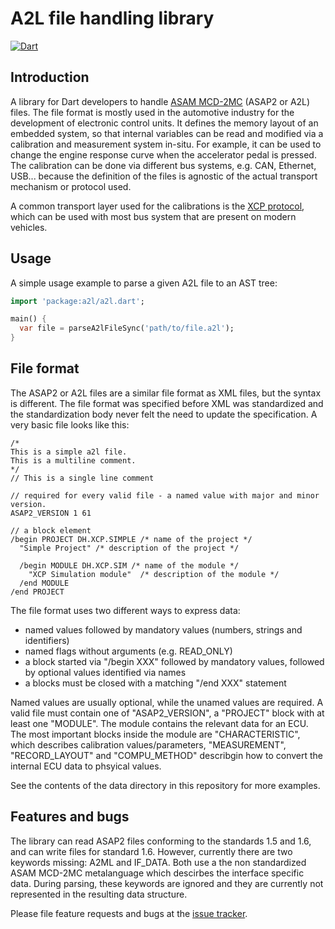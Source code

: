 # A2L file handling library
[![Dart](https://github.com/domohuhn/a2l/actions/workflows/dart.yml/badge.svg)](https://github.com/domohuhn/a2l/actions/workflows/dart.yml)
## Introduction
A library for Dart developers to handle [ASAM MCD-2MC](https://www.asam.net/standards/detail/mcd-2-mc/) (ASAP2 or A2L) files.
The file format is mostly used in the automotive industry for the development of electronic control units.
It defines the memory layout of an embedded system, so that internal variables can be read and modified via 
a calibration and measurement system in-situ. For example, it can be used to change the engine response curve 
when the accelerator pedal is pressed. The calibration can be done via different bus systems, e.g. CAN, Ethernet, USB... 
because the definition of the files is agnostic of the actual transport mechanism or protocol used.

A common transport layer used for the calibrations is the [XCP protocol](https://en.wikipedia.org/wiki/XCP_(protocol)), which can be used
with most bus system that are present on modern vehicles.

## Usage

A simple usage example to parse a given A2L file to an AST tree:

```dart
import 'package:a2l/a2l.dart';

main() {
  var file = parseA2lFileSync('path/to/file.a2l');
}
```


## File format

The ASAP2 or A2L files are a similar file format as XML files, but the syntax is different. The file format was specified before XML was standardized and the standardization body never felt the need to update the specification.
A very basic file looks like this:
```
/* 
This is a simple a2l file.
This is a multiline comment.                            
*/
// This is a single line comment

// required for every valid file - a named value with major and minor version.
ASAP2_VERSION 1 61

// a block element
/begin PROJECT DH.XCP.SIMPLE /* name of the project */
  "Simple Project" /* description of the project */

  /begin MODULE DH.XCP.SIM /* name of the module */
    "XCP Simulation module"  /* description of the module */
  /end MODULE
/end PROJECT
```

The file format uses two different ways to express data:
 - named values followed by mandatory values (numbers, strings and identifiers)
 - named flags without arguments (e.g. READ_ONLY)
 - a block started via "/begin XXX" followed by mandatory values, followed by optional values identified via names
 - a blocks must be closed with a matching "/end XXX" statement

Named values are usually optional, while the unamed values are required. A valid file must contain one of "ASAP2_VERSION", a "PROJECT" block with at least one "MODULE". The module contains the relevant data for an ECU.
The most important blocks inside the module are "CHARACTERISTIC", which describes calibration values/parameters, "MEASUREMENT", "RECORD_LAYOUT" and "COMPU_METHOD" describgin how to convert the internal ECU data to phsyical values.

See the contents of the data directory in this repository for more examples.

## Features and bugs

The library can read ASAP2 files conforming to the standards 1.5 and 1.6, and can write files for standard 1.6.
However, currently there are two keywords missing: A2ML and IF_DATA. Both use a the non standardized ASAM MCD-2MC metalanguage
which descirbes the interface specific data. During parsing, these keywords are ignored and they are currently not represented in the
resulting data structure.

Please file feature requests and bugs at the [issue tracker][tracker].

[tracker]: http://example.com/issues/replaceme



